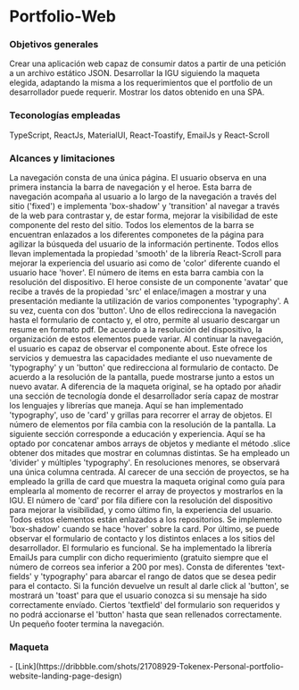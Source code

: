 <h1>Portfolio-Web</h1>
<h3>Objetivos generales</h3>
<p>
  Crear una aplicación web capaz de consumir datos a partir de una petición a un archivo estático JSON. Desarrollar la IGU siguiendo la maqueta elegida, adaptando la misma a los requerimientos que el portfolio de un desarrollador puede requerir. Mostrar los datos obtenido en una SPA.
</p>
<h3>Teconologías empleadas</h3>
<p>
  TypeScript, ReactJs, MaterialUI, React-Toastify, EmailJs y React-Scroll
</p>
<h3>Alcances y limitaciones</h3>
<p>
  La navegación consta de una única página. El usuario observa en una primera instancia la barra de navegación y el heroe. Esta barra de navegación acompaña al usuario a lo largo de la navegación a través del sitio ('fixed') e implementa 'box-shadow' y 'transition' al navegar a través de la web para contrastar y, de estar forma, mejorar la visibilidad de este componente del resto del sitio. Todos los elementos de la barra se encuentran enlazados a los diferentes componetes de la página para agilizar la búsqueda del usuario de la información pertinente. Todos ellos llevan implementada la propiedad 'smooth' de la librería React-Scroll para mejorar la experiencia del usuario asi como de 'color' diferente cuando el usuario hace 'hover'. El número de items en esta barra cambia con la resolución del dispositivo. 
  El heroe consiste de un componente 'avatar' que recibe a través de la propiedad 'src' el enlace/imagen a mostrar y una presentación mediante la utilización de varios componentes 'typography'. A su vez, cuenta con dos 'button'. Uno de ellos redirecciona la navegación hasta el formulario de contacto y, el otro, permite al usuario descargar un resume en formato pdf. De acuerdo a la resolución del dispositivo, la organización de estos elementos puede variar.
  Al continuar la navegación, el usuario es capaz de observar el componente about. Este ofrece los servicios y demuestra las capacidades mediante el uso nuevamente de 'typography' y un 'button' que redirecciona al formulario de contacto. De acuerdo a la resolución de la pantalla, puede mostrarse junto a estos un nuevo avatar.
  A diferencia de la maqueta original, se ha optado por añadir una sección de tecnología donde el desarrollador sería capaz de mostrar los lenguajes y librerías que maneja. Aquí se han implementado 'typography', uso de 'card' y grillas para recorrer el array de objetos. El número de elementos por fila cambia con la resolución de la pantalla.
  La siguiente sección corresponde a educación y experiencia. Aquí se ha optado por concatenar ambos arrays de objetos y mediante el método .slice obtener dos mitades que mostrar en columnas distintas. Se ha empleado un 'divider' y múltiples 'typography'. En resoluciones menores, se observará una única columna centrada.
  Al carecer de una sección de proyectos, se ha empleado la grilla de card que muestra la maqueta original como guía para emplearla al momento de recorrer el array de proyectos y mostrarlos en la IGU. El número de 'card' por fila difiere con la resolución del dispositivo para mejorar la visibilidad, y como último fin, la experiencia del usuario. Todos estos elementos están enlazados a los repositorios. Se implemento 'box-shadow' cuando se hace 'hover' sobre la card.
  Por último, se puede observar el formulario de contacto y los distintos enlaces a los sitios del desarrollador. El formulario es funcional. Se ha implementado la librería EmailJs para cumplir con dicho requerimiento (gratuito siempre que el número de correos sea inferior a 200 por mes). Consta de diferentes 'text-fields' y 'typography' para abarcar el rango de datos que se desea pedir para el contacto. Si la función devuelve un result al darle click al 'button', se mostrará un 'toast' para que el usuario conozca si su mensaje ha sido correctamente envíado. Ciertos 'textfield' del formulario son requeridos y no podrá accionarse el 'button' hasta que sean rellenados correctamente.
  Un pequeño footer termina la navegación.
</p>
<h3>Maqueta</h3>
- [Link](https://dribbble.com/shots/21708929-Tokenex-Personal-portfolio-website-landing-page-design)
